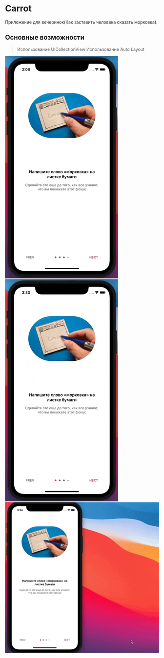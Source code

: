 # Carrot
Приложение для вечеринок(Как заставить человека сказать морковка).
## Основные возможности

>Использование UICollectionView
>Использование Auto Layout

![picture](https://github.com/VadimPetroviOS/Carrot/blob/main/ReadmeAssets/SwitchView.gif)
![picture](https://github.com/VadimPetroviOS/Carrot/blob/main/ReadmeAssets/SwitchViewButton.gif)
![picture](https://github.com/VadimPetroviOS/Carrot/blob/main/ReadmeAssets/AutoLayout.gif)
